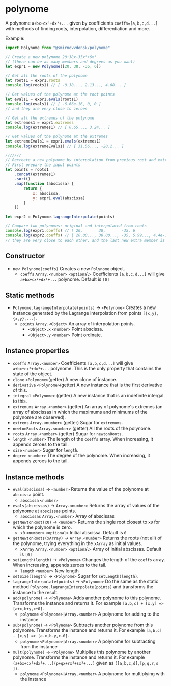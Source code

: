 
# polynome
A polynome ```a+bx+cx²+dx³+...``` given by coefficients ```coeffs=[a,b,c,d...]``` with methods of finding roots, interpolation, differentiation and more.

Example:
```js
import Polynome from "@smirnovvdonsk/polynome"

// Create a new polynome 20+38x-35x²+6x³
// (there can be as many members and degrees as you want)
let expr1 = new Polynome([20, 38, -35, 6])

// Get all the roots of the polynome
let roots1 = expr1.roots
console.log(roots1) // [ -0.38..., 2.13..., 4.08... ]

// Get values of the polynome at the root points
let evals1 = expr1.evals(roots1)
console.log(evals1) // [ -6.66e-16, 0, 0 ]
// and they are very close to zeroes

// Get all the extremes of the polynome
let extremes1 = expr1.extremes
console.log(extremes1) // [ 0.65..., 3.24... ]

// Get values of the polynome at the extremes
let extremeEvals1 = expr1.evals(extremes1)
console.log(extremeEvals1) // [ 31.56..., -20.2... ]

///////
// Recreate a new polynome by interpolation from previous root and extreme points
// First prepare the input points 
let points = roots1
	.concat(extremes1)
	.sort()
	.map(function (abscissa) {
		return {
			x: abscissa,
			y: expr1.eval(abscissa)
		}
	})

let expr2 = Polynome.lagrangeInterpolate(points)

// Compare two polynomes: original and interpolated from roots
console.log(expr1.coeffs) // [ 20,       38,       -35, 6               ]
console.log(expr2.coeffs) // [ 20.00..., 38.00..., -35,	5.99..., 4.4e-16]
// they are very close to each other, and the last new extra member is very close to zero
```
## Constructor
* ```new Polynome(coeffs)``` Creates a new ```Polynome``` object.
  * ```coeffs``` ```Array.<number>``` ```<optional>``` Coefficients ```[a,b,c,d...]``` will give ```a+bx+cx²+dx³+...``` polynome. Default is ```[0]```
## Static methods
* ```Polynome.lagrangeInterpolate(points)``` → ```<Polynome>``` Creates a new instance generated by the Lagrange interpolation from points ```[{x,y},{x,y},...]```.
  * ```points``` ```Array.<Object>``` An array of interpolation points.
    * ```<Object>.x``` ```<number>``` Point abscissa.
    * ```<Object>.y``` ```<number>``` Point ordinate.
## Instance properties
* ```coeffs``` ```Array.<number>``` Coefficients ```[a,b,c,d...]``` will give ```a+bx+cx²+dx³+...``` polynome. This is the only property that contains the state of the object.
* ```clone``` ```<Polynome>```(getter) A new clone of instance.
* ```derivative``` ```<Polynome>```(getter) A new instance that is the first derivative of this.
* ```integral``` ```<Polynome>``` (getter) A new instance that is an indefinite intergal to this.
* ```extremums``` ```Array.<number>``` (getter) An array of polynome's extremes (an array of abscissas in which the maximums and minimums of the polynome are observed).
* ```extrems``` ```Array.<number>``` (getter) Sugar for ```extremums```.
* ```newtonRoots``` ```Array.<number>``` (getter) All the roots of the polynome.
* ```roots``` ```Array.<number>``` (getter) Sugar for ```newtonRoots```.
* ```length``` ```<number>``` The length of the ```coeffs``` array. When increasing, it appends zeroes to the tail.
* ```size``` ```<number>``` Sugar for ```length```.
* ```degree``` ```<number>``` The degree of the polynome. When increasing, it appends zeroes to the tail.
## Instance methods
* ```eval(abscissa)``` → ```<number>``` Returns the value of the polynome at ```abscissa``` point.
  * ```abscissa``` ```<number>```
* ```evals(abscissas)``` → ```Array.<number>``` Returns the array of values of the polynome at ```abscissas``` points.
  * ```abscissas``` ```Array.<number>``` Array of abscissas
* ```getNewtonRoot(x0)``` → ```<number>``` Returns the single root closest to ```x0``` for which the polynome is zero.
  * ```x0``` ```<number>``` ```<optional>``` Initial abscissa. Default is ```0```
* ```getNewtonRoots(xArray)``` → ```Array.<number>``` Returns the roots (not all) of the polynome, trying everything in the ```xArray``` as initial values.
  * ```xArray``` ```Array.<number>``` ```<optional>``` Array of initial abscissas. Default is ```[0]``` 
* ```setLength(length)``` → ```<Polynome>``` Changes the length of the ```coeffs``` array. When increasing, appends zeroes to the tail.
  * ```length``` ```<number>``` New length
* ```setSize(length)``` → ```<Polynome>``` Sugar for ```setLength(length)```.
* ```lagrangeInterpolate(points)``` → ```<Polynome>``` Do the same as the static method ```Polynome.lagrangeInterpolate(points)``` and transforms the instance to the result.
* ```add(polynome)``` → ```<Polynome>``` Adds another polynome to this polynome. Transforms the instance and returns it. For example ```[a,b,c] + [x,y] => [a+x,b+y,c+0]```.
  * ```polynome``` ```<Polynome>|Array.<number>``` A polynome for adding to the instance
* ```sub(polynome)``` → ```<Polynome>``` Subtracts another polynome from this polynome. Transforms the instance and returns it. For example ```[a,b,c] - [x,y] => [a-x,b-y,c-0]```.
  * ```polynome``` ```<Polynome>|Array.<number>``` A polynome for subtracting from the instance
* ```mult(polynome)``` → ```<Polynome>``` Multiplies this polynome by another polynome. Transforms the instance and returns it. For example ```(a+bx+cx²+dx³+...)(p+qx+rx²+sx³+...)``` given as ```([a,b,c,d],[p,q,r,s ])```.
  * ```polynome``` ```<Polynome>|Array.<number>``` A polynome for multiplying with the instance

